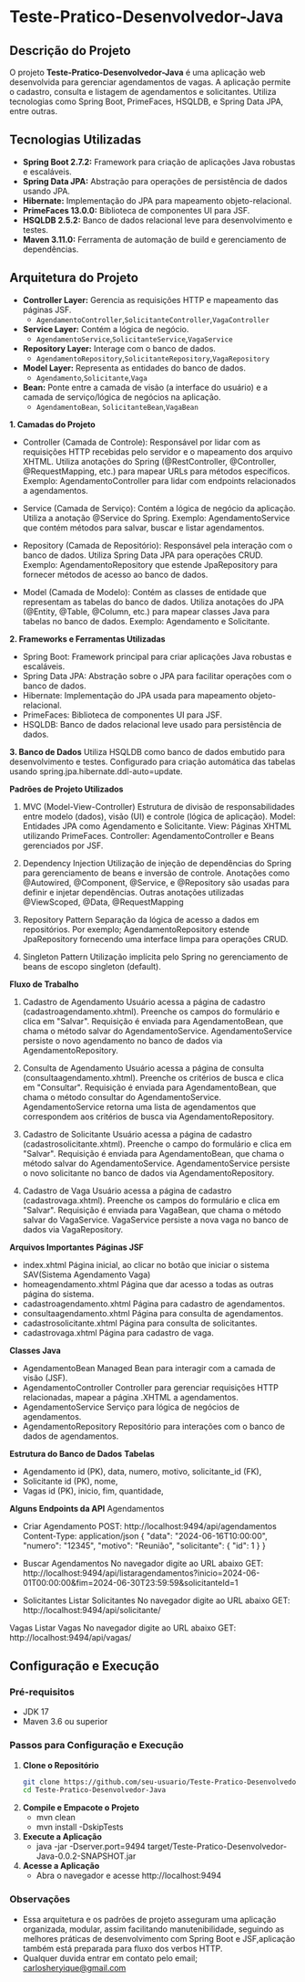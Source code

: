 # Teste-Pratico-Desenvolvedor-Java

## Descrição do Projeto

O projeto **Teste-Pratico-Desenvolvedor-Java** é uma aplicação web desenvolvida para gerenciar agendamentos de vagas. 
A aplicação permite o cadastro, consulta e listagem de agendamentos e solicitantes. Utiliza tecnologias como Spring Boot, PrimeFaces, HSQLDB, e Spring Data JPA, entre outras.

## Tecnologias Utilizadas

- **Spring Boot 2.7.2:** Framework para criação de aplicações Java robustas e escaláveis.
- **Spring Data JPA:** Abstração para operações de persistência de dados usando JPA.
- **Hibernate:** Implementação do JPA para mapeamento objeto-relacional.
- **PrimeFaces 13.0.0:** Biblioteca de componentes UI para JSF.
- **HSQLDB 2.5.2:** Banco de dados relacional leve para desenvolvimento e testes.
- **Maven 3.11.0:** Ferramenta de automação de build e gerenciamento de dependências.

## Arquitetura do Projeto

- **Controller Layer:** Gerencia as requisições HTTP e mapeamento das páginas JSF.
  - `AgendamentoController`,`SolicitanteController`,`VagaController`
- **Service Layer:** Contém a lógica de negócio.
  - `AgendamentoService`,`SolicitanteService`,`VagaService`
- **Repository Layer:** Interage com o banco de dados.
  - `AgendamentoRepository`,`SolicitanteRepository`,`VagaRepository`
- **Model Layer:** Representa as entidades do banco de dados.
  - `Agendamento`,`Solicitante`,`Vaga`
- **Bean:** Ponte entre a camada de visão (a interface do usuário) e a camada de serviço/lógica de negócios na aplicação.
  - `AgendamentoBean`, `SolicitanteBean`,`VagaBean`


**1. Camadas do Projeto**

- Controller (Camada de Controle):
  Responsável por lidar com as requisições HTTP recebidas pelo servidor e o mapeamento dos arquivo XHTML.
  Utiliza anotações do Spring (@RestController, @Controller, @RequestMapping, etc.) para mapear URLs para métodos específicos.
  Exemplo: AgendamentoController para lidar com endpoints relacionados a agendamentos.

- Service (Camada de Serviço):
  Contém a lógica de negócio da aplicação.
  Utiliza a anotação @Service do Spring.
  Exemplo: AgendamentoService que contém métodos para salvar, buscar e listar agendamentos.

- Repository (Camada de Repositório):
  Responsável pela interação com o banco de dados.
  Utiliza Spring Data JPA para operações CRUD.
  Exemplo: AgendamentoRepository que estende JpaRepository para fornecer métodos de acesso ao banco de dados.

- Model (Camada de Modelo):
  Contém as classes de entidade que representam as tabelas do banco de dados.
  Utiliza anotações do JPA (@Entity, @Table, @Column, etc.) para mapear classes Java para tabelas no banco de dados.
  Exemplo: Agendamento e Solicitante.

**2. Frameworks e Ferramentas Utilizadas**

 - Spring Boot:
    Framework principal para criar aplicações Java robustas e escaláveis.
- Spring Data JPA:
  Abstração sobre o JPA para facilitar operações com o banco de dados.
- Hibernate:
  Implementação do JPA usada para mapeamento objeto-relacional.
- PrimeFaces:
  Biblioteca de componentes UI para JSF.
- HSQLDB:
  Banco de dados relacional leve usado para persistência de dados.

**3. Banco de Dados**
Utiliza HSQLDB como banco de dados embutido para desenvolvimento e testes.
Configurado para criação automática das tabelas usando spring.jpa.hibernate.ddl-auto=update.


**Padrões de Projeto Utilizados**

1. MVC (Model-View-Controller)
Estrutura de divisão de responsabilidades entre modelo (dados), visão (UI) e controle (lógica de aplicação).
Model: Entidades JPA como Agendamento e Solicitante.
View: Páginas XHTML utilizando PrimeFaces.
Controller: AgendamentoController e Beans gerenciados por JSF.

3. Dependency Injection
Utilização de injeção de dependências do Spring para gerenciamento de beans e inversão de controle.
Anotações como @Autowired, @Component, @Service, e @Repository são usadas para definir e injetar dependências.
Outras anotações utilizadas @ViewScoped, @Data, @RequestMapping

5. Repository Pattern
Separação da lógica de acesso a dados em repositórios.
Por exemplo; AgendamentoRepository estende JpaRepository fornecendo uma interface limpa para operações CRUD.

7. Singleton Pattern
Utilização implícita pelo Spring no gerenciamento de beans de escopo singleton (default).

**Fluxo de Trabalho**

1. Cadastro de Agendamento
Usuário acessa a página de cadastro (cadastroagendamento.xhtml).
Preenche os campos do formulário e clica em "Salvar".
Requisição é enviada para AgendamentoBean, que chama o método salvar do AgendamentoService.
AgendamentoService persiste o novo agendamento no banco de dados via AgendamentoRepository.

3. Consulta de Agendamento
Usuário acessa a página de consulta (consultaagendamento.xhtml).
Preenche os critérios de busca e clica em "Consultar".
Requisição é enviada para AgendamentoBean, que chama o método consultar do AgendamentoService.
AgendamentoService retorna uma lista de agendamentos que correspondem aos critérios de busca via AgendamentoRepository.


4. Cadastro de Solicitante
Usuário acessa a página de cadastro (cadastrosolicitante.xhtml).
Preenche o campo do formulário e clica em "Salvar".
Requisição é enviada para AgendamentoBean, que chama o método salvar do AgendamentoService.
AgendamentoService persiste o novo solicitante no banco de dados via AgendamentoRepository.

6. Cadastro de Vaga
Usuário acessa a página de cadastro (cadastrovaga.xhtml).
Preenche os campos do formulário e clica em "Salvar".
Requisição é enviada para VagaBean, que chama o método salvar do VagaService.
VagaService persiste a nova vaga no banco de dados via VagaRepository.


**Arquivos Importantes**
**Páginas JSF**
- index.xhtml Página inicial, ao clicar no botão que iniciar o sistema SAV(Sistema Agendamento Vaga)
- homeagendamento.xhtml Página que dar acesso a todas as outras página do sistema.
- cadastroagendamento.xhtml Página para cadastro de agendamentos.
- consultaagendamento.xhtml Página para consulta de agendamentos.
- cadastrosolicitante.xhtml Página para consulta de solicitantes.
- cadastrovaga.xhtml Página para cadastro de vaga.



**Classes Java**
- AgendamentoBean Managed Bean para interagir com a camada de visão (JSF).
- AgendamentoController Controller para gerenciar requisições HTTP relacionadas, mapear a página .XHTML a agendamentos.
- AgendamentoService Serviço para lógica de negócios de agendamentos.
- AgendamentoRepository Repositório para interações com o banco de dados de agendamentos.

**Estrutura do Banco de Dados**
**Tabelas**
- Agendamento
    id (PK),
    data,
    numero,
    motivo,
    solicitante_id (FK),
- Solicitante
  id (PK),
  nome,
- Vagas
  id (PK),
  inicio,
  fim,
  quantidade,

**Alguns Endpoints da API**
Agendamentos
- Criar Agendamento
    POST: http://localhost:9494/api/agendamentos
    Content-Type: application/json
    {
    "data": "2024-06-16T10:00:00",
    "numero": "12345",
    "motivo": "Reunião",
    "solicitante": { "id": 1 }
    }

- Buscar Agendamentos
  No navegador digite ao URL abaixo
  GET: http://localhost:9494/api/listaragendamentos?inicio=2024-06-01T00:00:00&fim=2024-06-30T23:59:59&solicitanteId=1

- Solicitantes
  Listar Solicitantes
  No navegador digite ao URL abaixo
  GET: http://localhost:9494/api/solicitante/

Vagas
Listar Vagas
No navegador digite ao URL abaixo
GET: http://localhost:9494/api/vagas/


## Configuração e Execução

### Pré-requisitos

- JDK 17 
- Maven 3.6 ou superior

### Passos para Configuração e Execução

1. **Clone o Repositório**
   ```sh
   git clone https://github.com/seu-usuario/Teste-Pratico-Desenvolvedor-Java.git
   cd Teste-Pratico-Desenvolvedor-Java
2. **Compile e Empacote o Projeto**
   - mvn clean
   - mvn install -DskipTests
3. **Execute a Aplicação**
   - java -jar -Dserver.port=9494 target/Teste-Pratico-Desenvolvedor-Java-0.0.2-SNAPSHOT.jar
4. **Acesse a Aplicação**
   - Abra o navegador e acesse http://localhost:9494

### Observações

- Essa arquitetura e os padrões de projeto asseguram uma aplicação organizada, modular, assim facilitando manutenibilidade, seguindo as melhores práticas de desenvolvimento
  com Spring Boot e JSF,aplicação também está preparada para fluxo dos verbos HTTP.
- Qualquer duvida entrar em contato pelo email; carlosheryique@gmail.com
